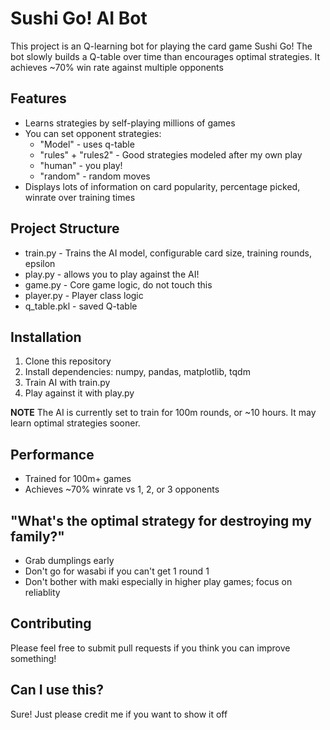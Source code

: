 # Sushi Go! AI Bot

This project is an Q-learning bot for playing the card game Sushi Go!
The bot slowly builds a Q-table over time than encourages optimal strategies. 
It achieves ~70% win rate against multiple opponents


## Features
- Learns strategies by self-playing millions of games
- You can set opponent strategies:
  - "Model" - uses q-table
  - "rules" + "rules2" - Good strategies modeled after my own play
  - "human" - you play!
  - "random" - random moves
- Displays lots of information on card popularity, percentage picked, winrate over training times

## Project Structure
- train.py - Trains the AI model, configurable card size, training rounds, epsilon
- play.py - allows you to play against the AI!
- game.py - Core game logic, do not touch this
- player.py - Player class logic
- q_table.pkl - saved Q-table

## Installation
1) Clone this repository
2) Install dependencies: numpy, pandas, matplotlib, tqdm
3) Train AI with train.py
4) Play against it with play.py

**NOTE** The AI is currently set to train for 100m rounds, or ~10 hours. 
It may learn optimal strategies sooner.

## Performance
- Trained for 100m+ games
- Achieves ~70% winrate vs 1, 2, or 3 opponents

## "What's the optimal strategy for destroying my family?"
- Grab dumplings early
- Don't go for wasabi if you can't get 1 round 1
- Don't bother with maki especially in higher play games; focus on reliablity

## Contributing
Please feel free to submit pull requests if you think you can improve something!

## Can I use this?
Sure! Just please credit me if you want to show it off
